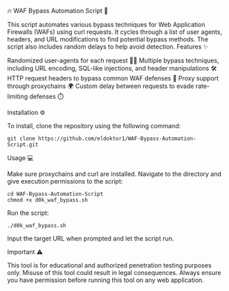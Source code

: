 🔥 WAF Bypass Automation Script 🚀

This script automates various bypass techniques for Web Application Firewalls (WAFs) using curl requests. It cycles through a list of user agents, headers, and URL modifications to find potential bypass methods. The script also includes random delays to help avoid detection.
Features ✨

Randomized user-agents for each request 🕵️‍♀️
Multiple bypass techniques, including URL encoding, SQL-like injections, and header manipulations 🛠️
HTTP request headers to bypass common WAF defenses 📡
Proxy support through proxychains 🌍
Custom delay between requests to evade rate-limiting defenses ⏱️

Installation ⚙️

To install, clone the repository using the following command:

    git clone https://github.com/eldoktor1/WAF-Bypass-Automation-Script.git

Usage 💻

Make sure proxychains and curl are installed.
Navigate to the directory and give execution permissions to the script:

    cd WAF-Bypass-Automation-Script
    chmod +x d0k_waf_bypass.sh

Run the script:

    ./d0k_waf_bypass.sh

Input the target URL when prompted and let the script run.




Important ⚠️

This tool is for educational and authorized penetration testing purposes only. Misuse of this tool could result in legal consequences. Always ensure you have permission before running this tool on any web application.
